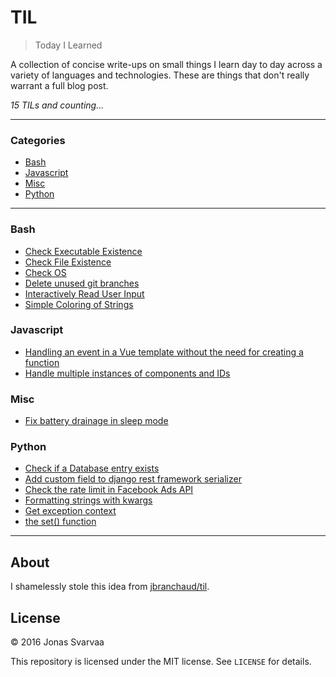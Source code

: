 # TIL

> Today I Learned

A collection of concise write-ups on small things I learn day to day across a
variety of languages and technologies. These are things that don't really
warrant a full blog post.

_15 TILs and counting..._

---

### Categories

* [Bash](#bash)
* [Javascript](#javascript)
* [Misc](#misc)
* [Python](#python)

---

### Bash

- [Check Executable Existence](bash/check_executable_existence.md)
- [Check File Existence](bash/check_file_existence.md)
- [Check OS](bash/check_os.md)
- [Delete unused git branches](bash/delete_all_unused_git_branches.md)
- [Interactively Read User Input](bash/read_interactive_user_input.md)
- [Simple Coloring of Strings](bash/simple_coloring_of_strings.md)

### Javascript

- [Handling an event in a Vue template without the need for creating a function](javascript/ts_template_function.md)
- [Handle multiple instances of components and IDs](javascript/vue_multiple_components_id.md)

### Misc

- [Fix battery drainage in sleep mode](misc/ubuntu_battery_drain_fix.md)

### Python

- [Check if a Database entry exists](python/django_db_entry_exists.md)
- [Add custom field to django rest framework serializer](python/django_rest_framework_custom_field.md)
- [Check the rate limit in Facebook Ads API](python/facebook_ads_api_rate_limit_checker.md)
- [Formatting strings with kwargs](python/formatting_strings_with_kwargs.md)
- [Get exception context](python/get_exception_context.md)
- [the set() function](python/set_function.md)


---

## About

I shamelessly stole this idea from
[jbranchaud/til](https://github.com/jbranchaud/til).

## License

&copy; 2016 Jonas Svarvaa

This repository is licensed under the MIT license. See `LICENSE` for
details.

